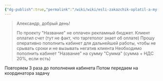 ```yaml
---
{"dg-publish":true,"permalink":"/wiki/wiki/esli-zakazchik-oplatil-a-my-ne-oplachivaem-dergaem-ag/"}
---
```


> Александр, добрый день!  
>   
> По проекту "Название" не оплачен рекламный бюджет. Клиент оплатил счет (тут не факт, что таргетолог знает об оплате)
> Прошу оперативно пополнить кабинет для дальнейшей работы, чтобы не срывать сроки и не вызывать негатив клиента
> Необходимо пополнить кабинет "Название" на сумму "Сумма" (сумма + НДС 20%, если есть)

Повторяем 3 раза до пополнения кабинета
Потом передаем на координатора задачу 